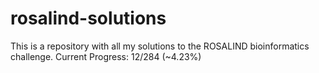 # rosalind-solutions

This is a repository with all my solutions to the ROSALIND bioinformatics challenge. 
Current Progress: 12/284 (~4.23%)
